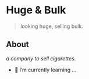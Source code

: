# Huge & Bulk
> looking huge, selling bulk.
## About
_a company to sell cigarettes_.
- 🌱 I’m currently learning ...
